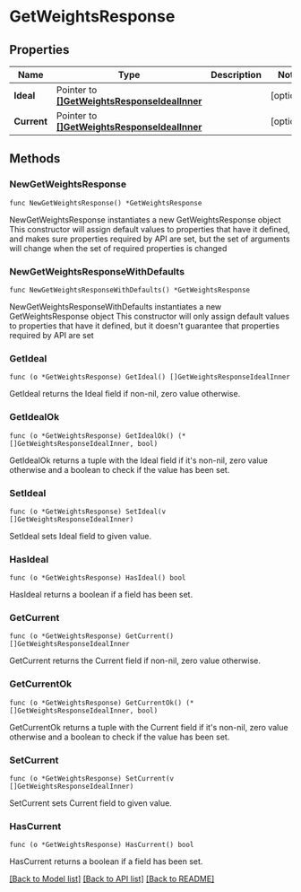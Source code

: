# GetWeightsResponse

## Properties

Name | Type | Description | Notes
------------ | ------------- | ------------- | -------------
**Ideal** | Pointer to [**[]GetWeightsResponseIdealInner**](GetWeightsResponseIdealInner.md) |  | [optional] 
**Current** | Pointer to [**[]GetWeightsResponseIdealInner**](GetWeightsResponseIdealInner.md) |  | [optional] 

## Methods

### NewGetWeightsResponse

`func NewGetWeightsResponse() *GetWeightsResponse`

NewGetWeightsResponse instantiates a new GetWeightsResponse object
This constructor will assign default values to properties that have it defined,
and makes sure properties required by API are set, but the set of arguments
will change when the set of required properties is changed

### NewGetWeightsResponseWithDefaults

`func NewGetWeightsResponseWithDefaults() *GetWeightsResponse`

NewGetWeightsResponseWithDefaults instantiates a new GetWeightsResponse object
This constructor will only assign default values to properties that have it defined,
but it doesn't guarantee that properties required by API are set

### GetIdeal

`func (o *GetWeightsResponse) GetIdeal() []GetWeightsResponseIdealInner`

GetIdeal returns the Ideal field if non-nil, zero value otherwise.

### GetIdealOk

`func (o *GetWeightsResponse) GetIdealOk() (*[]GetWeightsResponseIdealInner, bool)`

GetIdealOk returns a tuple with the Ideal field if it's non-nil, zero value otherwise
and a boolean to check if the value has been set.

### SetIdeal

`func (o *GetWeightsResponse) SetIdeal(v []GetWeightsResponseIdealInner)`

SetIdeal sets Ideal field to given value.

### HasIdeal

`func (o *GetWeightsResponse) HasIdeal() bool`

HasIdeal returns a boolean if a field has been set.

### GetCurrent

`func (o *GetWeightsResponse) GetCurrent() []GetWeightsResponseIdealInner`

GetCurrent returns the Current field if non-nil, zero value otherwise.

### GetCurrentOk

`func (o *GetWeightsResponse) GetCurrentOk() (*[]GetWeightsResponseIdealInner, bool)`

GetCurrentOk returns a tuple with the Current field if it's non-nil, zero value otherwise
and a boolean to check if the value has been set.

### SetCurrent

`func (o *GetWeightsResponse) SetCurrent(v []GetWeightsResponseIdealInner)`

SetCurrent sets Current field to given value.

### HasCurrent

`func (o *GetWeightsResponse) HasCurrent() bool`

HasCurrent returns a boolean if a field has been set.


[[Back to Model list]](../README.md#documentation-for-models) [[Back to API list]](../README.md#documentation-for-api-endpoints) [[Back to README]](../README.md)


